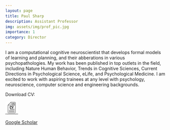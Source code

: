 ```yaml
---
layout: page
title: Paul Sharp
description: Assistant Professor
img: assets/img/prof_pic.jpg
importance: 1
category: Director
---
```


<p>I am a computational cognitive neuroscientist that develops formal models of learning and planning, and their abberations in various psychopathologies. My work has been published in top outlets in the field, including Nature Human Behavior, Trends in Cognitive Sciences, Current Directions in Psychological Science, eLife, and Psychological Medicine. I am excited to work with aspiring trainees at any level with psychology, neuroscience, computer science and engineering backgrounds. </p>

<p>Download CV:</p>

<a href="/assets/pdf/cv_latest.pdf">
    <img src="/assets/img/cv_icon.png" alt="Download" width="40" height="40">
</a>

<a href="https://scholar.google.com/citations?user=KXU4cS8AAAAJ&hl=en">Google Scholar</a>
